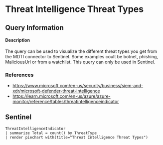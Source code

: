 # Threat Intelligence Threat Types

## Query Information

#### Description
The query can be used to visualize the different threat types you get from the MDTI connector to Sentinel. Some examples coult be botnet, phishing, MaliciousUrl or from a watchlist. This query can only be used in Sentinel. 

### References
- https://www.microsoft.com/en-us/security/business/siem-and-xdr/microsoft-defender-threat-intelligence
- https://learn.microsoft.com/en-us/azure/azure-monitor/reference/tables/threatintelligenceindicator


## Sentinel
```KQL
ThreatIntelligenceIndicator
| summarize Total = count() by ThreatType
| render piechart with(title="Threat Intelligence Threat Types") 
```